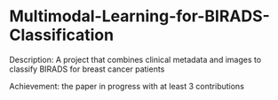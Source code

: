 # Multimodal-Learning-for-BIRADS-Classification

Description: A project that combines clinical metadata and images to classify BIRADS for breast cancer patients

Achievement: the paper in progress with at least 3 contributions
